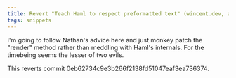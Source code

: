 ```yaml
---
title: Revert "Teach Haml to respect preformatted text" (wincent.dev, add2e6c)
tags: snippets
---
```


I'm going to follow Nathan's advice here and just monkey patch the "render" method rather than meddling with Haml's internals. For the timebeing seems the lesser of two evils.

This reverts commit 0eb62734c9e3b266f2138fd51047eaf3ea736374.
